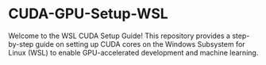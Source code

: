 # CUDA-GPU-Setup-WSL
Welcome to the WSL CUDA Setup Guide! This repository provides a step-by-step guide on setting up CUDA cores on the Windows Subsystem for Linux (WSL) to enable GPU-accelerated development and machine learning.
